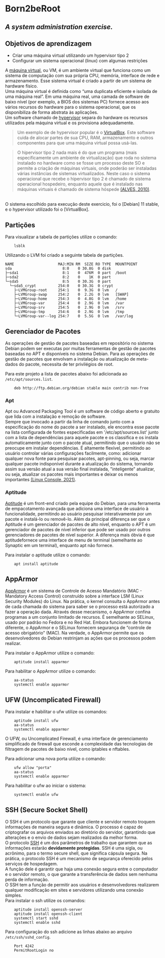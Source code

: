 # Born2beRoot
## _A system administration exercise._

## Objetivos de aprendizagem 

- Criar uma máquina virtual utilizando um hypervisor tipo 2
- Configurar um sistema operacional (linux) com algumas restrições

A [máquina virtual], ou VM, é um ambiente virtual que funciona como um sistema de computação com sua própria CPU, memória, interface de rede e armazenamento. Esse sistema virtual é criado a partir de um sistema de hardware físico.<br>
Uma máquina virtual  é definida como “uma duplicata eficiente e isolada de uma máquina real”. Em uma máquina real, uma camada de software de baixo nível (por exemplo, a BIOS dos sistemas PC) fornece acesso aos vários recursos do hardware para o sistema operacional, que os disponibiliza de forma abstrata às aplicações.<br>
Um software chamado de [hypervisor] separa do hardware os recursos utilizados pela máquina virtual e os provisiona adequadamente. 

> Um exemplo de de hypervisor popular é o [VirtualBox]. Este software cuida de alocar partes de sua CPU, RAM, armazenamento e outros componentes para que uma máquina virtual possa usá-las.

> O hipervisor tipo 2 nada mais é do que um programa (mais especificamente um ambiente de virtualização) que roda no sistema instalado no hardware como se fosse um processo deste SO e permite a criação de máquinas virtuais, onde poderão ser instaladas várias instâncias de sistemas virtualizados. Neste caso o sistema operacional que recebe o hipervisor tipo 2 é chamado de sistema operacional hospedeiro, enquanto aquele que é instalado nas máquinas virtuais é chamado de sistema hóspede [(ALVES, 2010)].
<br>
O sistema escolhido para execução deste exercicio, foi o [Debian] 11 stable,
e o hypervisor utilizado foi o [VirtualBox].


## Partições

Para visualizar a tabela de partições utilize o comando:

```
    lsblk
```

Utilizando o LVM foi criado a seguinte tabela de partições.
```
NAME                    MAJ:MIN RM  SIZE RO TYPE  MOUNTPOINT
sda                       8:0    0 30.8G  0 disk  
├─sda1                    8:1    0  476M  0 part  /boot
├─sda2                    8:2    0    1K  0 part  
└─sda5                    8:5    0 30.3G  0 part  
  └─sda5_crypt          254:0    0 30.3G  0 crypt 
    ├─LVMGroup-root     254:1    0  9.3G  0 lvm   /
    ├─LVMGroup-swap     254:2    0  2.2G  0 lvm   [SWAP]
    ├─LVMGroup-home     254:3    0  4.8G  0 lvm   /home
    ├─LVMGroup-var      254:4    0  2.9G  0 lvm   /var
    ├─LVMGroup-srv      254:5    0  2.9G  0 lvm   /srv
    ├─LVMGroup-tmp      254:6    0  2.9G  0 lvm   /tmp
    └─LVMGroup-var--log 254:7    0  5.5G  0 lvm   /var/log
```
## Gerenciador de Pacotes
As operações de gestão de pacotes baseadas em repositório no sistema Debian podem ser executas por muitas ferramentas de gestão de pacotes baseadas no APT e disponíveis no sistema Debian. 
Para as operações de gestão de pacotes que envolvam a instalação ou atualização de meta-dados do pacote, necessita de ter privilégios de root.

Para este projeto a lista de pacotes abaixo foi adicionada ao `/etc/apt/sources.list`.
```
    deb http://ftp.debian.org/debian stable main contrib non-free
```

### Apt
Apt ou Advanced Packaging Tool é um software de código aberto e gratuito que lida com a instalação e remoção de software.<br>
Sempre que invocado a partir da linha de comando junto com a especificação do nome do pacote a ser instalado, ele encontra esse pacote na lista configurada de fontes especificadas em '/etc/apt/sources.list' junto com a lista de dependências para aquele pacote e os classifica e os instala automaticamente junto com o pacote atual, permitindo que o usuário não se preocupe em instalar dependências.
É altamente flexível, permitindo ao usuário controlar várias configurações facilmente, como: adicionar qualquer nova fonte para pesquisar pacotes, apt-pinning, ou seja, marcar qualquer pacote indisponível durante a atualização do sistema, tornando assim sua versão atual a sua versão final instalada, "inteligente" atualizar, ou seja, atualizar os pacotes mais importantes e deixar os menos importantes [(Linux Console, 2021)].

### Aptitude
[Aptitude] é um front-end criado pela equipe do Debian, para uma ferramenta de empacotamento avançada que adiciona uma interface de usuário à funcionalidade, permitindo ao usuário pesquisar interativamente por um pacote e instalá-lo ou removê-lo.
Além da principal diferença ser que o Aptitude é um gerenciador de pacotes de alto nível, enquanto o APT é um gerenciador de pacotes de nível inferior que pode ser usado por outros gerenciadores de pacotes de nível superior.
A diferença mais óbvia é que aptitudefornece uma interface de menu de terminal (semelhante ao Synaptic em um terminal), enquanto apt não fornece.

Para instalar o aptitude utilize o comando:
```
    apt install aptitude
```
## AppArmor
[AppArmor] é um sistema de Controle de Acesso Mandatório (MAC - Mandatory Access Control) construído sobre a interface LSM (Linux Security Modules) do Linux. Na prática, o kernel consulta o AppArmor antes de cada chamada do sistema para saber se o processo está autorizado a fazer a operação dada. Através desse mecanismo, o AppArmor confina programas a um conjunto limitado de recursos. 
É semelhante ao SELinux, usado por padrão no Fedora e no Red Hat. Embora funcionem de forma diferente, o AppArmor e o SELinux fornecem segurança de “controle de acesso obrigatório” (MAC). Na verdade, o AppArmor permite que os desenvolvedores do Debian restrinjam as ações que os processos podem realizar. 

Para instalar o AppArmor utilize o comando:
```
    aptitude install apparmor
```
Para habilitar o AppArmor utilize o comando:
```
    aa-status 
    systemctl enable apparmor
```

## UFW (Uncomplicated Firewall)
Para instalar e habilitar o ufw utilize os comandos:
```
    aptitude install ufw
    aa-status 
    systemctl enable apparmor
```

O UFW, ou Uncomplicated Firewall, é uma interface de gerenciamento simplificado de firewall que esconde a complexidade das tecnologias de filtragem de pacotes de baixo nível, como iptables e nftables.

Para adicionar uma nova porta utilize o comando:
```
    ufw allow "porta"
    aa-status 
    systemctl enable apparmor
```
Para habilitar o ufw ao iniciar o sistema:
```
    systemctl enable ufw
```

## SSH (Secure Socket Shell)
O SSH é um protocolo que garante que cliente e servidor remoto troquem informações de maneira segura e dinâmica. O processo é capaz de criptografar os arquivos enviados ao diretório do servidor, garantindo que alterações e o envio de dados sejam realizados da melhor forma.<br>
O protocolo [SSH] é um dos parâmetros de trabalho que garantem que as informações estarão **devidamente protegidas**.
SSH é uma sigla, ou acrônimo, para o termo secure shell, que significa cápsula segura. Na prática, o protocolo SSH é um mecanismo de segurança oferecido pelos serviços de hospedagem.<br>
A função dele é garantir que haja uma conexão segura entre o computador e o servidor remoto, o que garante a transferência de dados sem nenhuma perda de informação.<br>
O SSH tem a função de permitir aos usuários e desenvolvedores realizarem qualquer modificação em sites e servidores utilizando uma conexão simples.<br>
Para instalar o ssh utilize os comandos:
```
    aptitude install openssh-server 
    aptitude install openssh-client
    systemctl start sshd
    systemctl enable sshd
```
Para configuração do ssh adicione as linhas abaixo ao arquivo `/etc/ssh/sshd_config`.
```
    Port 4242
    PermitRootLogin no
```

[SSH]:<https://rockcontent.com/br/blog/ssh/>
[AppArmor]:<https://www.thefastcode.com/pt-eur/article/what-is-apparmor-and-how-does-it-keep-ubuntu-secure?>
[Aptitude]:<https://pt.linux-console.net/?p=1375>
[(Linux Console, 2021)]:<https://pt.linux-console.net/?p=1375>
[Debian]:<https://cdimage.debian.org/debian-cd/current/amd64/iso-dvd/>
[VirtualBox]:<https://www.virtualbox.org/>
[(ALVES, 2010)]: <https://www.gta.ufrj.br/ensino/eel879/trabalhos_vf_2010_2/luizaugusto/index.htm>
[VirtualBox]: <https://www.makeuseof.com/tag/reasons-start-using-virtual-machine/>
[hypervisor]: <https://www.redhat.com/pt-br/topics/virtualization/what-is-a-hypervisor>
[máquina virtual]: <https://www.redhat.com/pt-br/topics/virtualization/what-is-a-virtual-machine>
